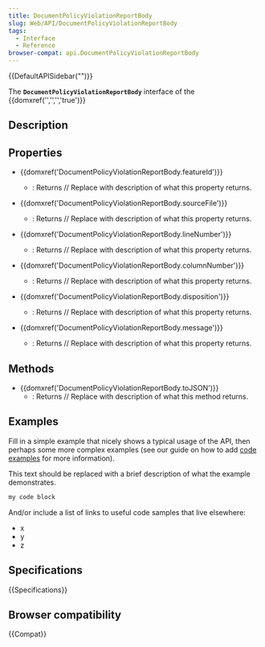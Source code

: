 ```yaml
---
title: DocumentPolicyViolationReportBody
slug: Web/API/DocumentPolicyViolationReportBody
tags:
  - Interface
  - Reference
browser-compat: api.DocumentPolicyViolationReportBody
---
```

{{DefaultAPISidebar("")}}

The **`DocumentPolicyViolationReportBody`** interface of the {{domxref('','','','true')}} 

## Description

 

## Properties

- {{domxref('DocumentPolicyViolationReportBody.featureId')}}
  - : Returns // Replace with description of what this property returns.

- {{domxref('DocumentPolicyViolationReportBody.sourceFile')}}
  - : Returns // Replace with description of what this property returns.

- {{domxref('DocumentPolicyViolationReportBody.lineNumber')}}
  - : Returns // Replace with description of what this property returns.

- {{domxref('DocumentPolicyViolationReportBody.columnNumber')}}
  - : Returns // Replace with description of what this property returns.

- {{domxref('DocumentPolicyViolationReportBody.disposition')}}
  - : Returns // Replace with description of what this property returns.

- {{domxref('DocumentPolicyViolationReportBody.message')}}
  - : Returns // Replace with description of what this property returns.



## Methods

- {{domxref('DocumentPolicyViolationReportBody.toJSON')}}
  - : Returns // Replace with description of what this method returns.

## Examples

Fill in a simple example that nicely shows a typical usage of the API, then perhaps some more complex examples (see our guide on how to add [code examples](/en-US/docs/MDN/Contribute/Structures/Code_examples) for more information).

This text should be replaced with a brief description of what the example demonstrates.

```js
my code block
```

And/or include a list of links to useful code samples that live elsewhere:

*   x
*   y
*   z

## Specifications

{{Specifications}}

## Browser compatibility

{{Compat}}

